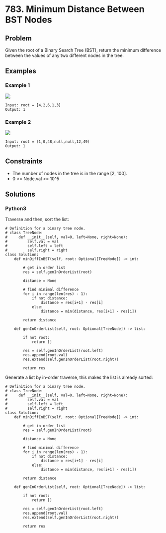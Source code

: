 # 783. Minimum Distance Between BST Nodes

## Problem

Given the root of a Binary Search Tree (BST), return the minimum difference between the values of any two different nodes in the tree.

## Examples

### Example 1

![](https://assets.leetcode.com/uploads/2021/02/05/bst1.jpg)

```
Input: root = [4,2,6,1,3]
Output: 1
```

### Example 2

![](https://assets.leetcode.com/uploads/2021/02/05/bst2.jpg)

```
Input: root = [1,0,48,null,null,12,49]
Output: 1
```

## Constraints

* The number of nodes in the tree is in the range [2, 100].
* 0 <= Node.val <= 10^5

## Solutions

### Python3

Traverse and then, sort the list:
```
# Definition for a binary tree node.
# class TreeNode:
#     def __init__(self, val=0, left=None, right=None):
#         self.val = val
#         self.left = left
#         self.right = right
class Solution:
    def minDiffInBST(self, root: Optional[TreeNode]) -> int:
        
        # get in order list
        res = self.genInOrderList(root)

        distance = None

        # find minimal difference
        for i in range(len(res) - 1):
            if not distance:
                distance = res[i+1] - res[i]
            else:
                distance = min(distance, res[i+1] - res[i])
        
        return distance
    
    def genInOrderList(self, root: Optional[TreeNode]) -> list:

        if not root:
            return []
            
        res = self.genInOrderList(root.left)
        res.append(root.val)
        res.extend(self.genInOrderList(root.right))

        return res
```

Generate a list by in-order traverse, this makes the list is already sorted:
```
# Definition for a binary tree node.
# class TreeNode:
#     def __init__(self, val=0, left=None, right=None):
#         self.val = val
#         self.left = left
#         self.right = right
class Solution:
    def minDiffInBST(self, root: Optional[TreeNode]) -> int:
        
        # get in order list
        res = self.genInOrderList(root)

        distance = None

        # find minimal difference
        for i in range(len(res) - 1):
            if not distance:
                distance = res[i+1] - res[i]
            else:
                distance = min(distance, res[i+1] - res[i])
        
        return distance
    
    def genInOrderList(self, root: Optional[TreeNode]) -> list:

        if not root:
            return []
            
        res = self.genInOrderList(root.left)
        res.append(root.val)
        res.extend(self.genInOrderList(root.right))

        return res
```
